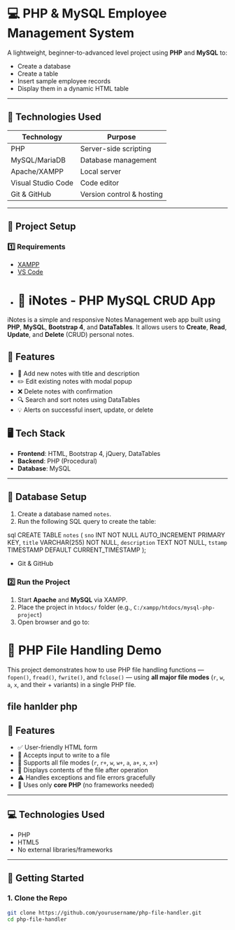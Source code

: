 # 💻 PHP & MySQL Employee Management System

A lightweight, beginner-to-advanced level project using **PHP** and **MySQL** to:

- Create a database
- Create a table
- Insert sample employee records
- Display them in a dynamic HTML table

---

## 🚀 Technologies Used

| Technology      | Purpose                    |
|-----------------|----------------------------|
| PHP             | Server-side scripting      |
| MySQL/MariaDB   | Database management        |
| Apache/XAMPP    | Local server               |
| Visual Studio Code | Code editor             |
| Git & GitHub    | Version control & hosting |

---

## 📂 Project Setup

### 1️⃣ Requirements

- [XAMPP](https://www.apachefriends.org/index.html)
- [VS Code](https://code.visualstudio.com/)
- # 📝 iNotes - PHP MySQL CRUD App

iNotes is a simple and responsive Notes Management web app built using **PHP**, **MySQL**, **Bootstrap 4**, and **DataTables**. It allows users to **Create**, **Read**, **Update**, and **Delete** (CRUD) personal notes.

## 🚀 Features

- 📌 Add new notes with title and description
- ✏️ Edit existing notes with modal popup
- ❌ Delete notes with confirmation
- 🔍 Search and sort notes using DataTables
- 💡 Alerts on successful insert, update, or delete

## 🖥️ Tech Stack

- **Frontend**: HTML, Bootstrap 4, jQuery, DataTables
- **Backend**: PHP (Procedural)
- **Database**: MySQL

---

## 🧱 Database Setup

1. Create a database named `notes`.
2. Run the following SQL query to create the table:

sql
CREATE TABLE `notes` (
  `sno` INT NOT NULL AUTO_INCREMENT PRIMARY KEY,
  `title` VARCHAR(255) NOT NULL,
  `description` TEXT NOT NULL,
  `tstamp` TIMESTAMP DEFAULT CURRENT_TIMESTAMP
);

- Git & GitHub

### 2️⃣ Run the Project

1. Start **Apache** and **MySQL** via XAMPP.
2. Place the project in `htdocs/` folder (e.g., `C:/xampp/htdocs/mysql-php-project`)
3. Open browser and go to:
# 📂 PHP File Handling Demo

This project demonstrates how to use PHP file handling functions — `fopen()`, `fread()`, `fwrite()`, and `fclose()` — using **all major file modes** (`r`, `w`, `a`, `x`, and their + variants) in a single PHP file.

## file hanlder php 
## 📌 Features

- ✅ User-friendly HTML form
- 📝 Accepts input to write to a file
- 🔄 Supports all file modes (`r`, `r+`, `w`, `w+`, `a`, `a+`, `x`, `x+`)
- 📖 Displays contents of the file after operation
- ⚠️ Handles exceptions and file errors gracefully
- 🧰 Uses only **core PHP** (no frameworks needed)

---

## 💻 Technologies Used

- PHP
- HTML5
- No external libraries/frameworks

---

## 🚀 Getting Started

### 1. Clone the Repo

```bash
git clone https://github.com/yourusername/php-file-handler.git
cd php-file-handler

